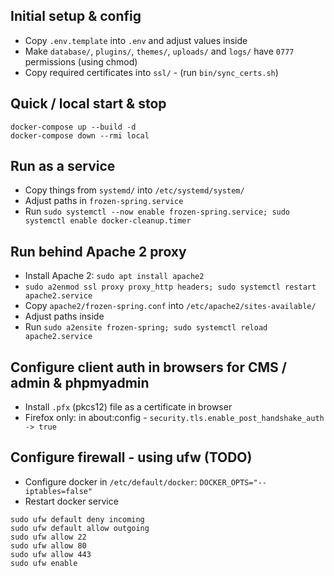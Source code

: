 ## Initial setup & config

* Copy `.env.template` into `.env` and adjust values inside
* Make `database/`, `plugins/`, `themes/`, `uploads/` and `logs/` have `0777` permissions (using chmod)
* Copy required certificates into `ssl/` - (run `bin/sync_certs.sh`)


## Quick / local start & stop

```
docker-compose up --build -d
docker-compose down --rmi local
```


## Run as a service

* Copy things from `systemd/` into `/etc/systemd/system/`
* Adjust paths in `frozen-spring.service`
* Run `sudo systemctl --now enable frozen-spring.service; sudo systemctl enable docker-cleanup.timer`


## Run behind Apache 2 proxy

* Install Apache 2: `sudo apt install apache2`
* `sudo a2enmod ssl proxy proxy_http headers; sudo systemctl restart apache2.service`
* Copy `apache2/frozen-spring.conf` into `/etc/apache2/sites-available/`
* Adjust paths inside
* Run `sudo a2ensite frozen-spring; sudo systemctl reload apache2.service`


## Configure client auth in browsers for CMS / admin & phpmyadmin

* Install `.pfx` (pkcs12) file as a certificate in browser
* Firefox only: in about:config - `security.tls.enable_post_handshake_auth -> true`


## Configure firewall - using ufw (TODO)

* Configure docker in `/etc/default/docker`: `DOCKER_OPTS="--iptables=false"`
* Restart docker service

```
sudo ufw default deny incoming
sudo ufw default allow outgoing
sudo ufw allow 22
sudo ufw allow 80
sudo ufw allow 443
sudo ufw enable
```
